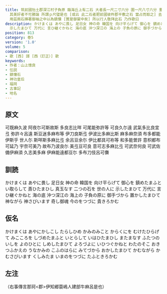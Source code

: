 ```yaml
---
title: 筑前國怡土郡深江村子負原 臨海丘上有二石 大者長一尺二寸六分 圍一尺八寸六分 重十八斤五兩 小者長一尺一寸 圍一尺八寸 重十六斤十兩 並皆堕圓状如鷄子
  其美好者不可勝論 所謂ｐ尺璧是也 [或云 此二石者肥前國彼杵郡平敷之石 當占而取之] 去深江驛家二十許里近在路頭 公私徃来 莫不下馬跪拜 古老相傳曰 徃者息長足日女命征討新羅國之時
  用茲兩石挿著御袖之中以為鎮懐 [實是御裳中矣] 所以行人敬拜此石 乃作歌曰
description: かけまくは あやに畏し 足日女 神の命 韓国を 向け平らげて 御心を 鎮めたまふと い取らして 斎ひたまひし 真玉なす 二つの石を 世の人に
  示したまひて 万代に 言ひ継ぐかねと 海の底 沖つ深江の 海上の 子負の原に 御手づから 置かしたまひて 神ながら 神さびいます 奇し御魂 今のをつづに 貴きろかむ
position: 813
category: 巻5
version: '1.0'
volume: 5
comparison:
- 歌 [西] 謌 [西（訂正）] 歌
keywords:
- 作者：山上憶良
- 伝説
- 鎮懐石
- 神功皇后
- 福岡
- 古事記
- 地名
---
```


## 原文

可既麻久波 阿夜尓可斯故斯 多良志比咩 可尾能弥許等 可良久尓遠 武氣多比良宜弖 弥許々呂遠 斯豆迷多麻布等 伊刀良斯弖 伊波比多麻比斯 麻多麻奈須 布多都能伊斯乎 世人尓 斯咩斯多麻比弖 余呂豆余尓 伊比都具可祢等 和多能曽許 意枳都布可延乃 宇奈可美乃 故布乃波良尓 美弖豆可良 意可志多麻比弖 可武奈何良 可武佐備伊麻須 久志美多麻 伊麻能遠都豆尓 多布刀伎呂可儛

## 訓読

かけまくは あやに畏し 足日女 神の命 韓国を 向け平らげて 御心を 鎮めたまふと い取らして 斎ひたまひし 真玉なす 二つの石を 世の人に 示したまひて 万代に 言ひ継ぐかねと 海の底 沖つ深江の 海上の 子負の原に 御手づから 置かしたまひて 神ながら 神さびいます 奇し御魂 今のをつづに 貴きろかむ

## 仮名

かけまくは あやにかしこし たらしひめ かみのみこと からくにを むけたひらげて みこころを しづめたまふと いとらして いはひたまひし またまなす ふたつのいしを よのひとに しめしたまひて よろづよに いひつぐかねと わたのそこ おきつふかえの うなかみの こふのはらに みてづから おかしたまひて かむながら かむさびいます くしみたま いまのをつづに たふときろかむ

## 左注

（右事傳言那珂<郡>伊知郷蓑嶋人建部牛麻呂是也）
